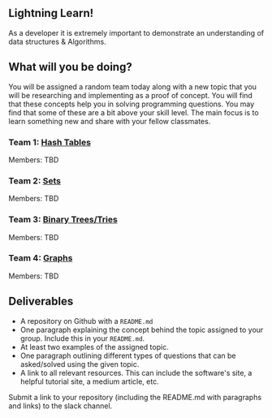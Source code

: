 ## Lightning Learn!
As a developer it is extremely important to demonstrate an understanding of data structures & Algorithms.

## What will you be doing?
You will be assigned a random team today along with a new topic that you will be researching and implementing as a proof of concept. You will find that these concepts help you in solving programming questions. You may find that some of these are a bit above your skill level.  The main focus is to learn something new and share with your fellow classmates.

<!--  
### Team 1: [Stacks and Queues](https://git.generalassemb.ly/SF-SEI/Stacks-and-Queues)
  Members: 
### Team 2: [Linked List](https://git.generalassemb.ly/SF-SEI/Linked-Lists)
  Members: 
-->

### Team 1: [Hash Tables](https://github.com/SEIR-7-06/Hash-Tables)
  Members: TBD
### Team 2: [Sets](https://github.com/SEIR-7-06/Sets)
  Members: TBD
### Team 3: [Binary Trees/Tries](https://github.com/SEIR-7-06/Binary-Trees-Tries)
  Members: TBD
### Team 4: [Graphs](https://github.com/SEIR-7-06/Graphs)
  Members: TBD
  
## Deliverables
  - A repository on Github with a `README.md`
  - One paragraph explaining the concept behind the topic assigned to your group. Include this in your `README.md`.
  - At least two examples of the assigned topic.
  - One paragraph outlining different types of questions that can be asked/solved using the given topic. 
  - A link to all relevant resources. This can include the software's site, a helpful tutorial site, a medium article, etc.
  
  Submit a link to your repository (including the README.md with paragraphs and links) to the slack channel.
